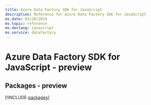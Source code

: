 ```yaml
---
title: Azure Data Factory SDK for JavaScript
description: Reference for Azure Data Factory SDK for JavaScript
ms.date: 03/20/2024
ms.topic: reference
ms.devlang: javascript
ms.service: datafactory
---
```

# Azure Data Factory SDK for JavaScript - preview
## Packages - preview
[!INCLUDE [packages](data-factory-index.md)]
